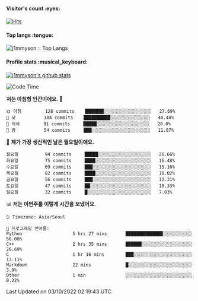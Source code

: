 <h4>Visitor's count :eyes:</h4>

[![Hits](https://hits.seeyoufarm.com/api/count/incr/badge.svg?url=https%3A%2F%2Fgithub.com%2Fj1mmyson&count_bg=%2379C83D&title_bg=%23555555&icon=&icon_color=%23E7E7E7&title=hits&edge_flat=false)](https://hits.seeyoufarm.com)

<h4>Top langs :tongue:</h4>

<p><img src="https://github-readme-stats.vercel.app/api/top-langs/?username=j1mmyson&hide=html&langs_count=8&theme=tokyonight&layout=compact" alt="j1mmyson :: Top Langs" /></p>

<h4>Profile stats :musical_keyboard:</h4>

[![j1mmyson's github stats](https://github-readme-stats.vercel.app/api?username=j1mmyson&show_icons=true&theme=merko&hide=["contribs","issues"])](https://github.com/j1mmyson)

<!--START_SECTION:waka-->
![Code Time](http://img.shields.io/badge/Code%20Time-37%20hrs%2019%20mins-blue)

**저는 아침형 인간이에요. 🐤** 

```text
🌞 아침         126 commits    ███████░░░░░░░░░░░░░░░░░░   27.69% 
🌆 낮　         184 commits    ██████████░░░░░░░░░░░░░░░   40.44% 
🌃 저녁         91 commits     █████░░░░░░░░░░░░░░░░░░░░   20.0% 
🌙 밤　         54 commits     ███░░░░░░░░░░░░░░░░░░░░░░   11.87%

```
📅 **제가 가장 생산적인 날은 월요일이에요.** 

```text
월요일          94 commits     █████░░░░░░░░░░░░░░░░░░░░   20.66% 
화요일          75 commits     ████░░░░░░░░░░░░░░░░░░░░░   16.48% 
수요일          69 commits     ███░░░░░░░░░░░░░░░░░░░░░░   15.16% 
목요일          82 commits     ████░░░░░░░░░░░░░░░░░░░░░   18.02% 
금요일          56 commits     ███░░░░░░░░░░░░░░░░░░░░░░   12.31% 
토요일          47 commits     ██░░░░░░░░░░░░░░░░░░░░░░░   10.33% 
일요일          32 commits     █░░░░░░░░░░░░░░░░░░░░░░░░   7.03%

```


📊 **저는 이번주를 이렇게 시간을 보냈어요.** 

```text
⌚︎ Timezone: Asia/Seoul

💬 프로그래밍 언어들: 
Python                   5 hrs 27 mins       ██████████████░░░░░░░░░░░   56.08% 
C++                      2 hrs 35 mins       ██████░░░░░░░░░░░░░░░░░░░   26.69% 
C                        1 hr 16 mins        ███░░░░░░░░░░░░░░░░░░░░░░   13.11% 
Markdown                 22 mins             █░░░░░░░░░░░░░░░░░░░░░░░░   3.9% 
Other                    1 min               ░░░░░░░░░░░░░░░░░░░░░░░░░   0.22%

```


 Last Updated on 03/10/2022 02:19:43 UTC
<!--END_SECTION:waka-->
